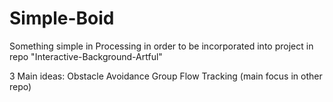 # Simple-Boid

Something simple in Processing in order to be incorporated into project in repo "Interactive-Background-Artful"

3 Main ideas:
Obstacle Avoidance
Group Flow
Tracking (main focus in other repo)
